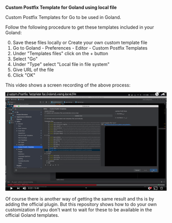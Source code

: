 **Custom Postfix Template for Goland using local file**

Custom Postfix Templates for Go to be used in Goland. 

Follow the following procedure to get these templates included in your Goland: 

0. Save these files locally or Create your own custom template file
1. Go to Goland - Preferences - Editor - Custom Postfix Templates
2. Under "Templates files" click on the + button
3. Select "Go"
4. Under "Type" select "Local file in file system"
5. Give URL of the file
6. Click "OK"


This video shows a screen recording of the above process: 


[![ScreenShot](Screenshot.png)](https://www.youtube.com/watch?v=dRkObJ4vooM&feature=youtu.be)


Of course there is another way of getting the same result and ths is by adding the official plugin. But this repository shows how to do your own customization if you don't want to wait for these to be available in the official Goland templates. 